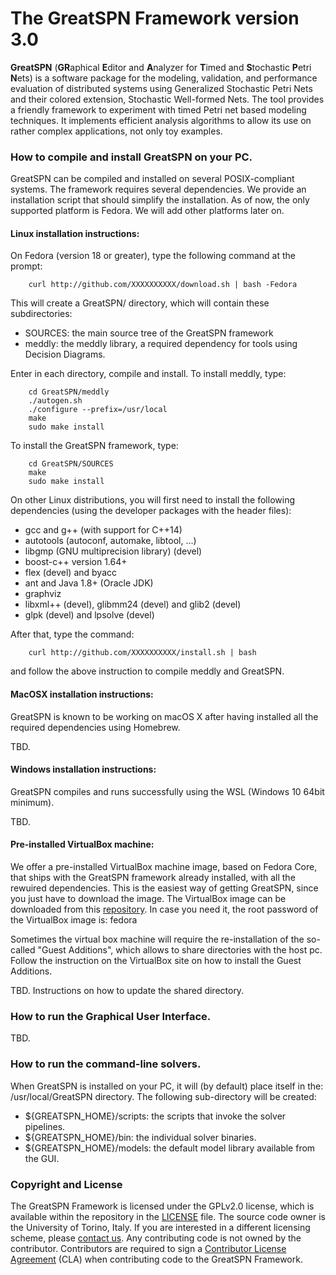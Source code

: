 
# The GreatSPN Framework version 3.0

**GreatSPN** (**GR**aphical **E**ditor and **A**nalyzer for **T**imed and **S**tochastic **P**etri **N**ets) 
is a software package for the modeling, validation, and performance evaluation of distributed systems 
using Generalized Stochastic Petri Nets and their colored extension, Stochastic Well-formed Nets. 
The tool provides a friendly framework to experiment with timed Petri net based modeling techniques. 
It implements efficient analysis algorithms to allow its use on rather complex applications, not only toy examples.









### How to compile and install GreatSPN on your PC.

GreatSPN can be compiled and installed on several POSIX-compliant systems.
The framework requires several dependencies. We provide an installation script that should simplify 
the installation. As of now, the only supported platform is Fedora. We will add other platforms later on.

#### Linux installation instructions:

On Fedora (version 18 or greater), type the following command at the prompt:
```
	curl http://github.com/XXXXXXXXXX/download.sh | bash -Fedora
```
This will create a GreatSPN/ directory, which will contain these subdirectories:
 * SOURCES: the main source tree of the GreatSPN framework
 * meddly: the meddly library, a required dependency for tools using Decision Diagrams.

Enter in each directory, compile and install. To install meddly, type:
```
	cd GreatSPN/meddly
	./autogen.sh
	./configure --prefix=/usr/local
	make
	sudo make install
```
To install the GreatSPN framework, type:
```
	cd GreatSPN/SOURCES
	make
	sudo make install
```

On other Linux distributions, you will first need to install the following dependencies 
(using the developer packages with the header files):
 * gcc and g++ (with support for C++14)
 * autotools (autoconf, automake, libtool, ...)
 * libgmp (GNU multiprecision library) (devel)
 * boost-c++ version 1.64+
 * flex (devel) and byacc
 * ant and Java 1.8+ (Oracle JDK)
 * graphviz
 * libxml++ (devel), glibmm24 (devel) and glib2 (devel)
 * glpk (devel) and lpsolve (devel)

After that, type the command:
```
	curl http://github.com/XXXXXXXXXX/install.sh | bash
```
and follow the above instruction to compile meddly and GreatSPN.


#### MacOSX installation instructions:

GreatSPN is known to be working on macOS X after having installed all the required dependencies 
using Homebrew.

TBD.


#### Windows installation instructions:

GreatSPN compiles and runs successfully using the WSL (Windows 10 64bit minimum).

TBD.

#### Pre-installed VirtualBox machine:

We offer a pre-installed VirtualBox machine image, based on Fedora Core, that ships with
the GreatSPN framework already installed, with all the rewuired dependencies.
This is the easiest way of getting GreatSPN, since you just have to download the image.
The VirtualBox image can be downloaded from this [repository](www.di.unito.it/~greatspn/VBox/).
In case you need it, the root password of the VirtualBox image is: fedora

Sometimes the virtual box machine will require the re-installation of
the so-called "Guest Additions", which allows to share directories with the host pc.
Follow the instruction on the VirtualBox site on how to install the Guest Additions.



TBD. Instructions on how to update the shared directory.








### How to run the Graphical User Interface.

TBD.










### How to run the command-line solvers.

When GreatSPN is installed on your PC, it will (by default) place itself 
in the: /usr/local/GreatSPN directory. The following sub-directory will be created:
 * ${GREATSPN_HOME}/scripts:  the scripts that invoke the solver pipelines.
 * ${GREATSPN_HOME}/bin:  the individual solver binaries.
 * ${GREATSPN_HOME}/models:  the default model library available from the GUI.










### Copyright and License

The GreatSPN Framework is licensed under the GPLv2.0 license, 
which is available within the repository in the [LICENSE](LICENSE) file. 
The source code owner is the University of Torino, Italy.
If you are interested in a different licensing scheme, please [contact us](mailto:greatspn@di.unito.it).
Any contributing code is not owned by the contributor.
Contributors are required to sign a [Contributor License Agreement](CLA.txt) (CLA) 
when contributing code to the GreatSPN Framework.




